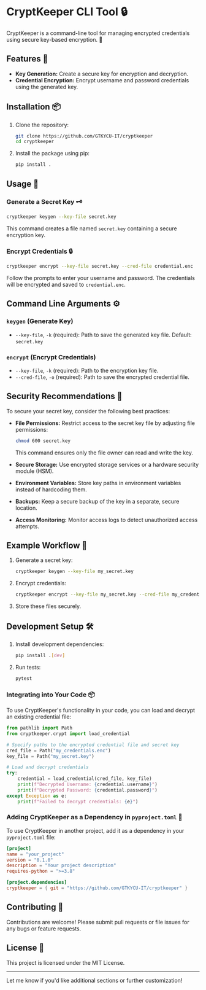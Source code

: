 # CryptKeeper CLI Tool 🔒

CryptKeeper is a command-line tool for managing encrypted credentials using secure key-based encryption. 🔑

## Features 🔧

- **Key Generation:** Create a secure key for encryption and decryption.
- **Credential Encryption:** Encrypt username and password credentials using the generated key.

## Installation 📦

1. Clone the repository:

   ```bash
   git clone https://github.com/GTKYCU-IT/cryptkeeper
   cd cryptkeeper
   ```

2. Install the package using pip:

   ```bash
   pip install .
   ```

## Usage 🔐

### Generate a Secret Key 🗝️

```bash
cryptkeeper keygen --key-file secret.key
```

This command creates a file named `secret.key` containing a secure encryption key.

### Encrypt Credentials 🔒

```bash
cryptkeeper encrypt --key-file secret.key --cred-file credential.enc
```

Follow the prompts to enter your username and password. The credentials will be encrypted and saved to `credential.enc`.

## Command Line Arguments ⚙️

### `keygen` (Generate Key)

- `--key-file`, `-k` (required): Path to save the generated key file. Default: `secret.key`

### `encrypt` (Encrypt Credentials)

- `--key-file`, `-k` (required): Path to the encryption key file.
- `--cred-file`, `-o` (required): Path to save the encrypted credential file.

## Security Recommendations 🔐

To secure your secret key, consider the following best practices:

- **File Permissions:** Restrict access to the secret key file by adjusting file permissions:

  ```bash
  chmod 600 secret.key
  ```

  This command ensures only the file owner can read and write the key.

- **Secure Storage:** Use encrypted storage services or a hardware security module (HSM).

- **Environment Variables:** Store key paths in environment variables instead of hardcoding them.

- **Backups:** Keep a secure backup of the key in a separate, secure location.

- **Access Monitoring:** Monitor access logs to detect unauthorized access attempts.

## Example Workflow 🔄

1. Generate a secret key:

   ```bash
   cryptkeeper keygen --key-file my_secret.key
   ```

2. Encrypt credentials:

   ```bash
   cryptkeeper encrypt --key-file my_secret.key --cred-file my_credentials.enc
   ```

3. Store these files securely.

## Development Setup 🛠️

1. Install development dependencies:

   ```bash
   pip install .[dev]
   ```

2. Run tests:

   ```bash
   pytest
   ```

### Integrating into Your Code 📦

To use CryptKeeper's functionality in your code, you can load and decrypt an existing credential file:

```python
from pathlib import Path
from cryptkeeper.crypt import load_credential

# Specify paths to the encrypted credential file and secret key
cred_file = Path("my_credentials.enc")
key_file = Path("my_secret.key")

# Load and decrypt credentials
try:
    credential = load_credential(cred_file, key_file)
    print(f"Decrypted Username: {credential.username}")
    print(f"Decrypted Password: {credential.password}")
except Exception as e:
    print(f"Failed to decrypt credentials: {e}")
```

### Adding CryptKeeper as a Dependency in `pyproject.toml` 📂

To use CryptKeeper in another project, add it as a dependency in your `pyproject.toml` file:

```toml
[project]
name = "your_project"
version = "0.1.0"
description = "Your project description"
requires-python = ">=3.8"

[project.dependencies]
cryptkeeper = { git = "https://github.com/GTKYCU-IT/cryptkeeper" }
```

## Contributing 🤝

Contributions are welcome! Please submit pull requests or file issues for any bugs or feature requests.

## License 📜

This project is licensed under the MIT License.

---

Let me know if you'd like additional sections or further customization!
